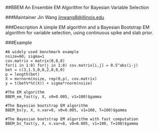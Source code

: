 ##BBEM
An Ensemble EM Algorithm for Bayesian Variable Selection

###Maintainer
Jin Wang <jinwang8@illinois.edu>

###Description
A simple EM algorithm and a Bayesian Bootstrap EM algorithm for variable selection, using continuous spike and slab prior.

###Example
```{r} 
#A widely used benchmark example
nsize=60; sigma=1
cov.matrix = matrix(0,8,8)
for(i in 1:8) for(j in 1:8) cov.matrix[i,j] = 0.5^abs(i-j)
bet = c(3,1.5,0,0,2,0,0,0)
p = length(bet)
X = mvrnorm(nsize, rep(0,p), cov.matrix)
y = t(bet%*%t(X)) + sigma*rnorm(nsize)

#The EM algorithm
BBEM_em_fast(y, X, v0=0.005, v1=100)$gamma

#The Bayesian bootstrap EM algorithm
BBEM_bs(y, X, n.var=8, v0=0.005, v1=100, T=100)$gamma

#The Bayesian bootstrap EM algorithm with fast computation
BBEM_bs_fast(y, X, n.var=8, v0=0.005, v1=100, T=100)$gamma
```
